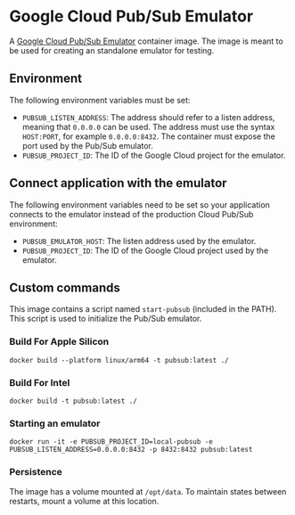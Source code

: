 # Google Cloud Pub/Sub Emulator

A [Google Cloud Pub/Sub Emulator](https://cloud.google.com/pubsub/docs/emulator) container image. The image is meant to be used for creating an standalone emulator for testing.

## Environment

The following environment variables must be set:

- `PUBSUB_LISTEN_ADDRESS`: The address should refer to a listen address, meaning that `0.0.0.0` can be used. The address must use the syntax `HOST:PORT`, for example `0.0.0.0:8432`. The container must expose the port used by the Pub/Sub emulator.
- `PUBSUB_PROJECT_ID`: The ID of the Google Cloud project for the emulator.

## Connect application with the emulator

The following environment variables need to be set so your application connects to the emulator instead of the production Cloud Pub/Sub environment:

- `PUBSUB_EMULATOR_HOST`: The listen address used by the emulator.
- `PUBSUB_PROJECT_ID`: The ID of the Google Cloud project used by the emulator.

## Custom commands

This image contains a script named `start-pubsub` (included in the PATH). This script is used to initialize the Pub/Sub emulator.

### Build For Apple Silicon

```shell
docker build --platform linux/arm64 -t pubsub:latest ./
```

### Build For Intel

```shell
docker build -t pubsub:latest ./
```

### Starting an emulator
```
docker run -it -e PUBSUB_PROJECT_ID=local-pubsub -e PUBSUB_LISTEN_ADDRESS=0.0.0.0:8432 -p 8432:8432 pubsub:latest
```

### Persistence

The image has a volume mounted at `/opt/data`. To maintain states between restarts, mount a volume at this location.

